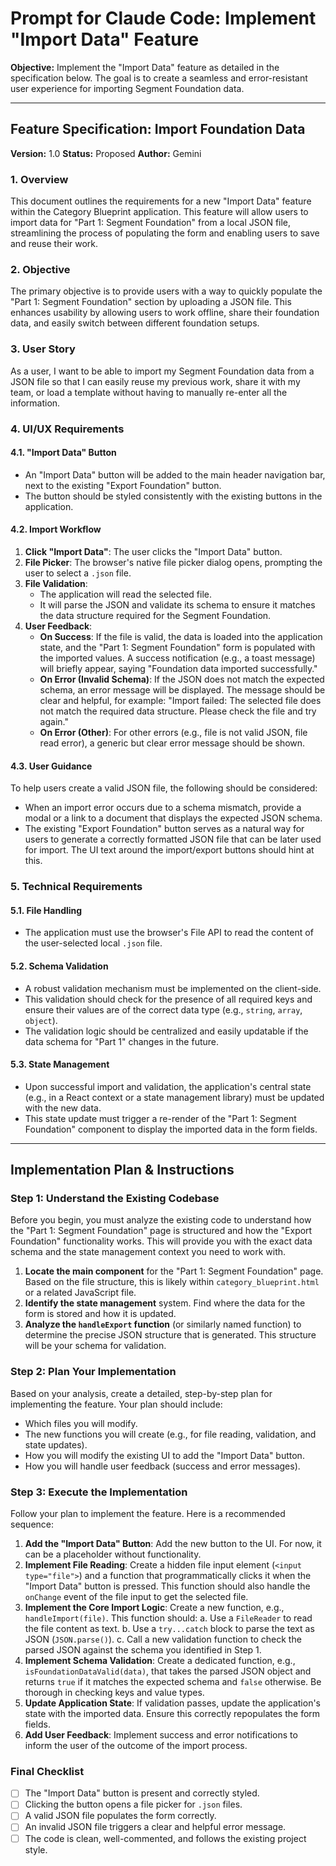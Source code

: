 
# Prompt for Claude Code: Implement "Import Data" Feature

**Objective:** Implement the "Import Data" feature as detailed in the specification below. The goal is to create a seamless and error-resistant user experience for importing Segment Foundation data.

---

## Feature Specification: Import Foundation Data

**Version:** 1.0
**Status:** Proposed
**Author:** Gemini

### 1. Overview

This document outlines the requirements for a new "Import Data" feature within the Category Blueprint application. This feature will allow users to import data for "Part 1: Segment Foundation" from a local JSON file, streamlining the process of populating the form and enabling users to save and reuse their work.

### 2. Objective

The primary objective is to provide users with a way to quickly populate the "Part 1: Segment Foundation" section by uploading a JSON file. This enhances usability by allowing users to work offline, share their foundation data, and easily switch between different foundation setups.

### 3. User Story

As a user, I want to be able to import my Segment Foundation data from a JSON file so that I can easily reuse my previous work, share it with my team, or load a template without having to manually re-enter all the information.

### 4. UI/UX Requirements

#### 4.1. "Import Data" Button

-   An "Import Data" button will be added to the main header navigation bar, next to the existing "Export Foundation" button.
-   The button should be styled consistently with the existing buttons in the application.

#### 4.2. Import Workflow

1.  **Click "Import Data"**: The user clicks the "Import Data" button.
2.  **File Picker**: The browser's native file picker dialog opens, prompting the user to select a `.json` file.
3.  **File Validation**:
    -   The application will read the selected file.
    -   It will parse the JSON and validate its schema to ensure it matches the data structure required for the Segment Foundation.
4.  **User Feedback**:
    -   **On Success**: If the file is valid, the data is loaded into the application state, and the "Part 1: Segment Foundation" form is populated with the imported values. A success notification (e.g., a toast message) will briefly appear, saying "Foundation data imported successfully."
    -   **On Error (Invalid Schema)**: If the JSON does not match the expected schema, an error message will be displayed. The message should be clear and helpful, for example: "Import failed: The selected file does not match the required data structure. Please check the file and try again."
    -   **On Error (Other)**: For other errors (e.g., file is not valid JSON, file read error), a generic but clear error message should be shown.

#### 4.3. User Guidance

To help users create a valid JSON file, the following should be considered:

-   When an import error occurs due to a schema mismatch, provide a modal or a link to a document that displays the expected JSON schema.
-   The existing "Export Foundation" button serves as a natural way for users to generate a correctly formatted JSON file that can be later used for import. The UI text around the import/export buttons should hint at this.

### 5. Technical Requirements

#### 5.1. File Handling

-   The application must use the browser's File API to read the content of the user-selected local `.json` file.

#### 5.2. Schema Validation

-   A robust validation mechanism must be implemented on the client-side.
-   This validation should check for the presence of all required keys and ensure their values are of the correct data type (e.g., `string`, `array`, `object`).
-   The validation logic should be centralized and easily updatable if the data schema for "Part 1" changes in the future.

#### 5.3. State Management

-   Upon successful import and validation, the application's central state (e.g., in a React context or a state management library) must be updated with the new data.
-   This state update must trigger a re-render of the "Part 1: Segment Foundation" component to display the imported data in the form fields.

---

## Implementation Plan & Instructions

### Step 1: Understand the Existing Codebase

Before you begin, you must analyze the existing code to understand how the "Part 1: Segment Foundation" page is structured and how the "Export Foundation" functionality works. This will provide you with the exact data schema and the state management context you need to work with.

1.  **Locate the main component** for the "Part 1: Segment Foundation" page. Based on the file structure, this is likely within `category_blueprint.html` or a related JavaScript file.
2.  **Identify the state management** system. Find where the data for the form is stored and how it is updated.
3.  **Analyze the `handleExport` function** (or similarly named function) to determine the precise JSON structure that is generated. This structure will be your schema for validation.

### Step 2: Plan Your Implementation

Based on your analysis, create a detailed, step-by-step plan for implementing the feature. Your plan should include:

-   Which files you will modify.
-   The new functions you will create (e.g., for file reading, validation, and state updates).
-   How you will modify the existing UI to add the "Import Data" button.
-   How you will handle user feedback (success and error messages).

### Step 3: Execute the Implementation

Follow your plan to implement the feature. Here is a recommended sequence:

1.  **Add the "Import Data" Button**: Add the new button to the UI. For now, it can be a placeholder without functionality.
2.  **Implement File Reading**: Create a hidden file input element (`<input type="file">`) and a function that programmatically clicks it when the "Import Data" button is pressed. This function should also handle the `onChange` event of the file input to get the selected file.
3.  **Implement the Core Import Logic**: Create a new function, e.g., `handleImport(file)`. This function should:
    a.  Use a `FileReader` to read the file content as text.
    b.  Use a `try...catch` block to parse the text as JSON (`JSON.parse()`).
    c.  Call a new validation function to check the parsed JSON against the schema you identified in Step 1.
4.  **Implement Schema Validation**: Create a dedicated function, e.g., `isFoundationDataValid(data)`, that takes the parsed JSON object and returns `true` if it matches the expected schema and `false` otherwise. Be thorough in checking keys and value types.
5.  **Update Application State**: If validation passes, update the application's state with the imported data. Ensure this correctly repopulates the form fields.
6.  **Add User Feedback**: Implement success and error notifications to inform the user of the outcome of the import process.

### Final Checklist

-   [ ] The "Import Data" button is present and correctly styled.
-   [ ] Clicking the button opens a file picker for `.json` files.
-   [ ] A valid JSON file populates the form correctly.
-   [ ] An invalid JSON file triggers a clear and helpful error message.
-   [ ] The code is clean, well-commented, and follows the existing project style.
